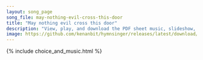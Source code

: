 ```yaml
---
layout: song_page
song_file: may-nothing-evil-cross-this-door
title: "May nothing evil cross this door"
description: "View, play, and download the PDF sheet music, slideshow, and audio. Lyrics: May nothing evil cross this door, and may ill fortune never pry about these windows; may the roar and rain go by.  By faith made strong, the rafters w... english secular 4part"
image: https://github.com/kenanbit/hymnsinger/releases/latest/download/may-nothing-evil-cross-this-door-trad.png
---
```


{% include choice_and_music.html %}